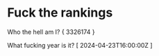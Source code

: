 # Fuck the rankings

Who the hell am I?
{ 3326174 }

What fucking year is it?
[ 2024-04-23T16:00:00Z ]
